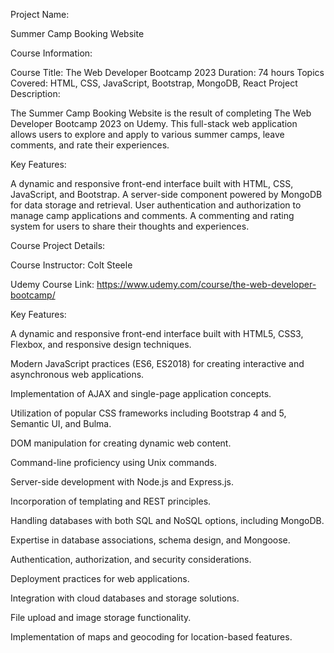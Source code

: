Project Name:

Summer Camp Booking Website

Course Information:

Course Title: The Web Developer Bootcamp 2023
Duration: 74 hours
Topics Covered: HTML, CSS, JavaScript, Bootstrap, MongoDB, React
Project Description:

The Summer Camp Booking Website is the result of completing The Web Developer Bootcamp 2023 on Udemy.
This full-stack web application allows users to explore and apply to various summer camps, leave comments, and rate their experiences.

Key Features:

A dynamic and responsive front-end interface built with HTML, CSS, JavaScript, and Bootstrap.
A server-side component powered by MongoDB for data storage and retrieval.
User authentication and authorization to manage camp applications and comments.
A commenting and rating system for users to share their thoughts and experiences.

Course Project Details:

Course Instructor: Colt Steele

Udemy Course Link: https://www.udemy.com/course/the-web-developer-bootcamp/

Key Features:

A dynamic and responsive front-end interface built with HTML5, CSS3, Flexbox, and responsive design techniques.

Modern JavaScript practices (ES6, ES2018) for creating interactive and asynchronous web applications.

Implementation of AJAX and single-page application concepts.

Utilization of popular CSS frameworks including Bootstrap 4 and 5, Semantic UI, and Bulma.

DOM manipulation for creating dynamic web content.

Command-line proficiency using Unix commands.

Server-side development with Node.js and Express.js.

Incorporation of templating and REST principles.

Handling databases with both SQL and NoSQL options, including MongoDB.

Expertise in database associations, schema design, and Mongoose.

Authentication, authorization, and security considerations.

Deployment practices for web applications.

Integration with cloud databases and storage solutions.

File upload and image storage functionality.

Implementation of maps and geocoding for location-based features.

